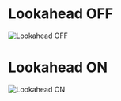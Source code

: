 
  # Lookahead OFF
  ![Lookahead OFF](square/result__lookahead_off.jpg)
  # Lookahead ON
  ![Lookahead ON](square/result__lookahead_on.jpg)
